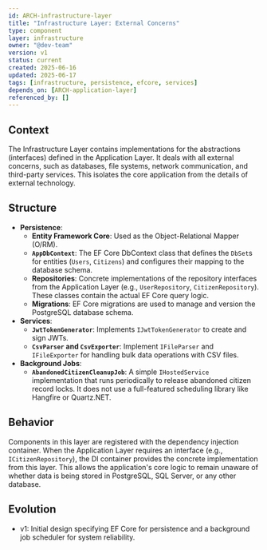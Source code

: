 ```yaml
---
id: ARCH-infrastructure-layer
title: "Infrastructure Layer: External Concerns"
type: component
layer: infrastructure
owner: "@dev-team"
version: v1
status: current
created: 2025-06-16
updated: 2025-06-17
tags: [infrastructure, persistence, efcore, services]
depends_on: [ARCH-application-layer]
referenced_by: []
---
```


## Context

The Infrastructure Layer contains implementations for the abstractions (interfaces) defined in the Application Layer. It deals with all external concerns, such as databases, file systems, network communication, and third-party services. This isolates the core application from the details of external technology.

## Structure

- **Persistence**:
  - **Entity Framework Core**: Used as the Object-Relational Mapper (O/RM).
  - **`AppDbContext`**: The EF Core DbContext class that defines the `DbSet`s for entities (`Users`, `Citizens`) and configures their mapping to the database schema.
  - **Repositories**: Concrete implementations of the repository interfaces from the Application Layer (e.g., `UserRepository`, `CitizenRepository`). These classes contain the actual EF Core query logic.
  - **Migrations**: EF Core migrations are used to manage and version the PostgreSQL database schema.
- **Services**:
  - **`JwtTokenGenerator`**: Implements `IJwtTokenGenerator` to create and sign JWTs.
  - **`CsvParser` and `CsvExporter`**: Implement `IFileParser` and `IFileExporter` for handling bulk data operations with CSV files.
- **Background Jobs**:
  - **`AbandonedCitizenCleanupJob`**: A simple `IHostedService` implementation that runs periodically to release abandoned citizen record locks. It does not use a full-featured scheduling library like Hangfire or Quartz.NET.

## Behavior

Components in this layer are registered with the dependency injection container. When the Application Layer requires an interface (e.g., `ICitizenRepository`), the DI container provides the concrete implementation from this layer. This allows the application's core logic to remain unaware of whether data is being stored in PostgreSQL, SQL Server, or any other database.

## Evolution

- v1: Initial design specifying EF Core for persistence and a background job scheduler for system reliability.

